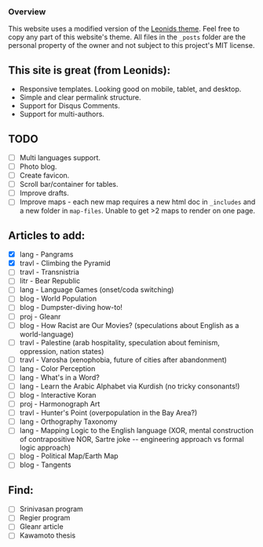 ### Overview
This website uses a modified version of the [Leonids theme](https://github.com/renyuanz/leonids). Feel free to copy any part of this website's theme. All files in the `_posts` folder are the personal property of the owner and not subject to this project's MIT license.

## This site is great (from Leonids):

* Responsive templates. Looking good on mobile, tablet, and desktop.
* Simple and clear permalink structure.
* Support for Disqus Comments.
* Support for multi-authors.

## TODO

- [ ] Multi languages support.
- [ ] Photo blog.
- [ ] Create favicon.
- [ ] Scroll bar/container for tables.
- [ ] Improve drafts.
- [ ] Improve maps - each new map requires a new html doc in `_includes` and a new folder in `map-files`. Unable to get >2 maps to render on one page.

## Articles to add:

- [X] lang - Pangrams
- [X] travl - Climbing the Pyramid
- [ ] travl - Transnistria
- [ ] litr - Bear Republic
- [ ] lang - Language Games (onset/coda switching)
- [ ] blog - World Population
- [ ] blog - Dumpster-diving how-to!
- [ ] proj - Gleanr
- [ ] blog - How Racist are Our Movies? (speculations about English as a world-language)
- [ ] travl - Palestine (arab hospitality, speculation about feminism, oppression, nation states)
- [ ] travl - Varosha (xenophobia, future of cities after abandonment)
- [ ] lang - Color Perception
- [ ] lang - What's in a Word?
- [ ] lang - Learn the Arabic Alphabet via Kurdish (no tricky consonants!)
- [ ] blog - Interactive Koran
- [ ] proj - Harmonograph Art
- [ ] travl - Hunter's Point (overpopulation in the Bay Area?)
- [ ] lang - Orthography Taxonomy
- [ ] lang - Mapping Logic to the English language (XOR, mental construction of contrapositive NOR, Sartre joke -- engineering approach vs formal logic approach)
- [ ] blog - Political Map/Earth Map
- [ ] blog - Tangents

## Find:

- [ ] Srinivasan program
- [ ] Regier program
- [ ] Gleanr article
- [ ] Kawamoto thesis